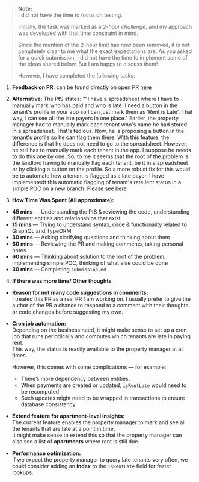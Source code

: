 > **Note:**  
> I did not have the time to focus on testing.  
> 
> Initially, the task was marked as a *2-hour challenge*, and my approach was developed with that time constraint in mind.  
> 
> Since the mention of the 2-hour limit has now been removed, it is not completely clear to me what the exact expectations are. As you asked for a
> quick submission, I did not have the time to implement some of the ideas shared below. But I am happy to discuss them!
> 
> However, I have completed the following tasks:


1. **Feedback on PR**: can be found directly on open PR [here](https://github.com/daanishraj/felix-take-home-challenge/commit/97da5931124103ebf197018f2a9807112c9d5cff)


2. **Alternative**: The PtS states: ""I have a spreadsheet where I have to manually mark who has paid and who is late. I need a button in the tenant's profile in your app so I can just mark them as 'Rent is Late'. 
That way, I can see all the late payers in one place."
 Earlier, the property manager had to manually mark each tenant who's name he had stored in a spreadsheet. That's tedious. Now, he is proposing a button in the tenant's profile so he can flag them there. 
 With this feature, the difference is that he does not need to go to the spreadsheet. However, he still has to manually mark each tenant in the app. I suppose he needs to do this one by one. 
So, to me it seems that the root of the problem is the landlord having to manually flag each tenant, be it in a spreadsheet or by clicking a button on the profile. So a more robust fix for this 
would be to automate how a tenant is flagged as a late payer.
I have implementedt this automatic flagging of tenant's rate lent status in a simple POC on a new branch. Please see [here](https://github.com/daanishraj/felix-take-home-challenge/commit/39661ed8c9cbea5e3d69f169e0ef2705e464acf2)



3. **How Time Was Spent (All approximate):** 


- **45 mins** — Understanding the PtS & reviewing the code, understanding different entities and relationships that exist  
- **15 mins** — Trying to understand syntax, code & functionality related to GraphQL and TypeORM  
- **30 mins** — Asking clarifying questions and thinking about them  
- **60 mins** — Reviewing the PR and making comments, taking personal notes  
- **60 mins** — Thinking about solution to the root of the problem, implementing simple POC, thinking of what else could be done  
- **30 mins** — Completing `submission.md`


4. **If there was more time/ Other thoughts**

- **Reason for not many code suggestions in comments:**  
  I treated this PR as a real PR I am working on. I usually prefer to give the author of the PR a chance to respond to a comment with their thoughts or code changes before suggesting my own.

- **Cron job automation:**  
  Depending on the business need, it might make sense to set up a cron job that runs periodically and computes which tenants are late in paying rent.  
  This way, the status is readily available to the property manager at all times.  

  However, this comes with some complications — for example:
  - There’s more dependency between entities.  
  - When payments are created or updated, `isRentLate` would need to be recomputed.  
  - Such updates might need to be wrapped in transactions to ensure database consistency.

- **Extend feature for apartment-level insights:**  
  The current feature enables the property manager to mark and see all the tenants that are late at a point in time.  
  It might make sense to extend this so that the property manager can also see a list of **apartments** where rent is still due.

- **Performance optimization:**  
  If we expect the property manager to query late tenants very often, we could consider adding an **index** to the `isRentLate` field for faster lookups.
